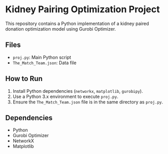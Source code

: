 # Kidney Pairing Optimization Project

This repository contains a Python implementation of a kidney paired donation optimization model using Gurobi Optimizer.

## Files
- `proj.py`: Main Python script
- `The_Match_Team.json`:  Data file

## How to Run
1. Install Python dependencies (`networkx`, `matplotlib`, `gurobipy`).
2. Use a Python 3.x environment to execute `proj.py`.
3. Ensure the `The_Match_Team.json` file is in the same directory as `proj.py`.

## Dependencies
- Python 
- Gurobi Optimizer
- NetworkX
- Matplotlib
